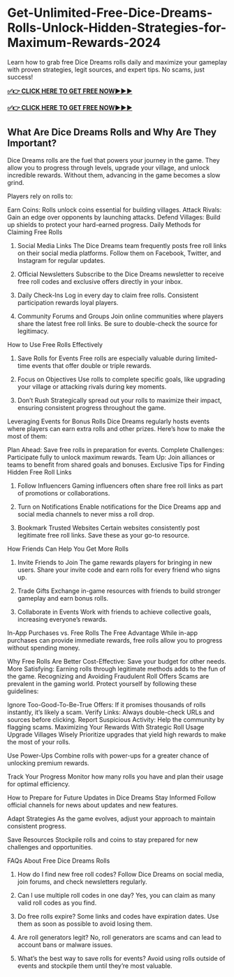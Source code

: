# Get-Unlimited-Free-Dice-Dreams-Rolls-Unlock-Hidden-Strategies-for-Maximum-Rewards-2024

Learn how to grab free Dice Dreams rolls daily and maximize your gameplay with proven strategies, legit sources, and expert tips. No scams, just success!

**[✅👉 CLICK HERE TO GET FREE NOW▶▶▶](https://millenniumit.xyz/dice)**

**[✅👉 CLICK HERE TO GET FREE NOW▶▶▶](https://millenniumit.xyz/dice)**

## What Are Dice Dreams Rolls and Why Are They Important?
Dice Dreams rolls are the fuel that powers your journey in the game. They allow you to progress through levels, upgrade your village, and unlock incredible rewards. Without them, advancing in the game becomes a slow grind.

Players rely on rolls to:

Earn Coins: Rolls unlock coins essential for building villages.
Attack Rivals: Gain an edge over opponents by launching attacks.
Defend Villages: Build up shields to protect your hard-earned progress.
Daily Methods for Claiming Free Rolls
1. Social Media Links
The Dice Dreams team frequently posts free roll links on their social media platforms. Follow them on Facebook, Twitter, and Instagram for regular updates.

2. Official Newsletters
Subscribe to the Dice Dreams newsletter to receive free roll codes and exclusive offers directly in your inbox.

3. Daily Check-Ins
Log in every day to claim free rolls. Consistent participation rewards loyal players.

4. Community Forums and Groups
Join online communities where players share the latest free roll links. Be sure to double-check the source for legitimacy.

How to Use Free Rolls Effectively
1. Save Rolls for Events
Free rolls are especially valuable during limited-time events that offer double or triple rewards.

2. Focus on Objectives
Use rolls to complete specific goals, like upgrading your village or attacking rivals during key moments.

3. Don’t Rush
Strategically spread out your rolls to maximize their impact, ensuring consistent progress throughout the game.

Leveraging Events for Bonus Rolls
Dice Dreams regularly hosts events where players can earn extra rolls and other prizes. Here’s how to make the most of them:

Plan Ahead: Save free rolls in preparation for events.
Complete Challenges: Participate fully to unlock maximum rewards.
Team Up: Join alliances or teams to benefit from shared goals and bonuses.
Exclusive Tips for Finding Hidden Free Roll Links
1. Follow Influencers
Gaming influencers often share free roll links as part of promotions or collaborations.

2. Turn on Notifications
Enable notifications for the Dice Dreams app and social media channels to never miss a roll drop.

3. Bookmark Trusted Websites
Certain websites consistently post legitimate free roll links. Save these as your go-to resource.

How Friends Can Help You Get More Rolls
1. Invite Friends to Join
The game rewards players for bringing in new users. Share your invite code and earn rolls for every friend who signs up.

2. Trade Gifts
Exchange in-game resources with friends to build stronger gameplay and earn bonus rolls.

3. Collaborate in Events
Work with friends to achieve collective goals, increasing everyone’s rewards.

In-App Purchases vs. Free Rolls
The Free Advantage
While in-app purchases can provide immediate rewards, free rolls allow you to progress without spending money.

Why Free Rolls Are Better
Cost-Effective: Save your budget for other needs.
More Satisfying: Earning rolls through legitimate methods adds to the fun of the game.
Recognizing and Avoiding Fraudulent Roll Offers
Scams are prevalent in the gaming world. Protect yourself by following these guidelines:

Ignore Too-Good-To-Be-True Offers: If it promises thousands of rolls instantly, it’s likely a scam.
Verify Links: Always double-check URLs and sources before clicking.
Report Suspicious Activity: Help the community by flagging scams.
Maximizing Your Rewards With Strategic Roll Usage
Upgrade Villages Wisely
Prioritize upgrades that yield high rewards to make the most of your rolls.

Use Power-Ups
Combine rolls with power-ups for a greater chance of unlocking premium rewards.

Track Your Progress
Monitor how many rolls you have and plan their usage for optimal efficiency.

How to Prepare for Future Updates in Dice Dreams
Stay Informed
Follow official channels for news about updates and new features.

Adapt Strategies
As the game evolves, adjust your approach to maintain consistent progress.

Save Resources
Stockpile rolls and coins to stay prepared for new challenges and opportunities.

FAQs About Free Dice Dreams Rolls
1. How do I find new free roll codes?
Follow Dice Dreams on social media, join forums, and check newsletters regularly.

2. Can I use multiple roll codes in one day?
Yes, you can claim as many valid roll codes as you find.

3. Do free rolls expire?
Some links and codes have expiration dates. Use them as soon as possible to avoid losing them.

4. Are roll generators legit?
No, roll generators are scams and can lead to account bans or malware issues.

5. What’s the best way to save rolls for events?
Avoid using rolls outside of events and stockpile them until they’re most valuable.
